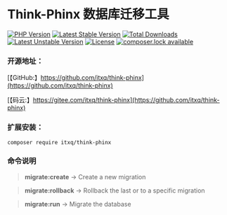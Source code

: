 Think-Phinx 数据库迁移工具
===============

[![PHP Version](https://img.shields.io/badge/php-%3E%3D7.1-8892BF.svg)](http://www.php.net/)
[![Latest Stable Version](https://poser.pugx.org/itxq/think-phinx/version)](https://packagist.org/packages/itxq/think-phinx)
[![Total Downloads](https://poser.pugx.org/itxq/think-phinx/downloads)](https://packagist.org/packages/itxq/think-phinx)
[![Latest Unstable Version](https://poser.pugx.org/itxq/think-phinx/v/unstable)](//packagist.org/packages/itxq/think-phinx)
[![License](https://poser.pugx.org/itxq/think-phinx/license)](https://packagist.org/packages/itxq/think-phinx)
[![composer.lock available](https://poser.pugx.org/itxq/think-phinx/composerlock)](https://packagist.org/packages/itxq/think-phinx)
  
### 开源地址：

[【GitHub:】https://github.com/itxq/think-phinx](https://github.com/itxq/think-phinx)

[【码云:】https://gitee.com/itxq/think-phinx](https://github.com/itxq/think-phinx)

### 扩展安装：

 `composer require itxq/think-phinx`
 
### 命令说明

> **migrate:create** -> Create a new migration

> **migrate:rollback** -> Rollback the last or to a specific migration

> **migrate:run** -> Migrate the database


